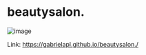 ﻿# beautysalon.
![image](https://user-images.githubusercontent.com/80070421/129450810-8bb79a5c-cc7d-4242-ba79-6889ba7f6360.png)


Link: https://gabrielapl.github.io/beautysalon./
